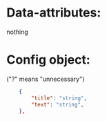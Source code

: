 # Data-attributes:
nothing

# Config object: 
("?" means "unnecessary")
```json
    {
        "title": "string",
        "text": "string",
    },
```
